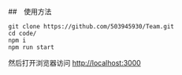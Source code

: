 ##　使用方法

    git clone https://github.com/503945930/Team.git
    cd code/
    npm i
    npm run start

然后打开浏览器访问 [http://localhost:3000](http://localhost:3000)
